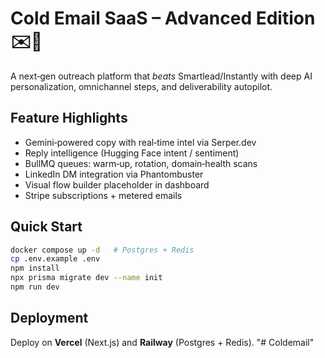 # Cold Email SaaS – Advanced Edition ✉️🤖

A next‑gen outreach platform that *beats* Smartlead/Instantly with deep AI personalization, omnichannel steps, and deliverability autopilot.

## Feature Highlights
- Gemini‑powered copy with real‑time intel via Serper.dev  
- Reply intelligence (Hugging Face intent / sentiment)  
- BullMQ queues: warm‑up, rotation, domain‑health scans  
- LinkedIn DM integration via Phantombuster  
- Visual flow builder placeholder in dashboard  
- Stripe subscriptions + metered emails

## Quick Start

```bash
docker compose up -d   # Postgres + Redis
cp .env.example .env
npm install
npx prisma migrate dev --name init
npm run dev
```

## Deployment

Deploy on **Vercel** (Next.js) and **Railway** (Postgres + Redis).
"# Coldemail" 
